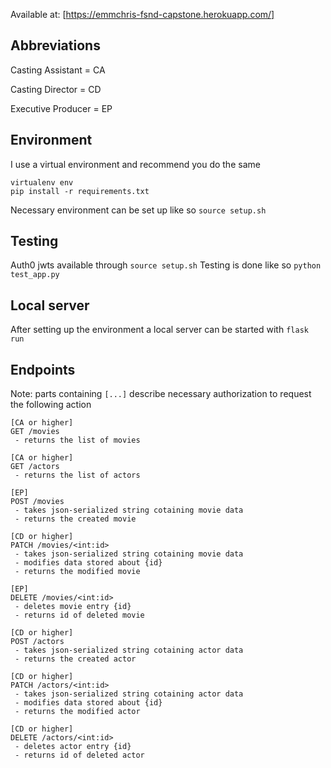 Available at: [https://emmchris-fsnd-capstone.herokuapp.com/]

## Abbreviations
Casting Assistant = CA

Casting Director = CD

Executive Producer = EP

## Environment
I use a virtual environment and recommend you do the same
```
virtualenv env
pip install -r requirements.txt
```

Necessary environment can be set up like so `source setup.sh`

## Testing
Auth0 jwts available through `source setup.sh`
Testing is done like so `python test_app.py`

## Local server
After setting up the environment a local server can be started with `flask run`

## Endpoints
Note: parts containing `[...]` describe necessary authorization to request the following action
```
[CA or higher]
GET /movies 
 - returns the list of movies

[CA or higher]
GET /actors
 - returns the list of actors

[EP]
POST /movies
 - takes json-serialized string cotaining movie data
 - returns the created movie

[CD or higher]
PATCH /movies/<int:id>
 - takes json-serialized string cotaining movie data
 - modifies data stored about {id}
 - returns the modified movie

[EP]
DELETE /movies/<int:id>
 - deletes movie entry {id}
 - returns id of deleted movie

[CD or higher]
POST /actors
 - takes json-serialized string cotaining actor data
 - returns the created actor

[CD or higher]
PATCH /actors/<int:id>
 - takes json-serialized string cotaining actor data
 - modifies data stored about {id}
 - returns the modified actor

[CD or higher]
DELETE /actors/<int:id>
 - deletes actor entry {id}
 - returns id of deleted actor
```

